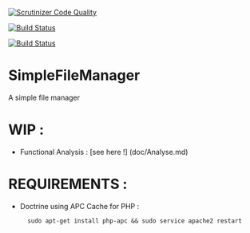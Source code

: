 [![Scrutinizer Code Quality](https://scrutinizer-ci.com/g/hjacquir/SimpleFileManager/badges/quality-score.png?b=master)](https://scrutinizer-ci.com/g/hjacquir/SimpleFileManager/?branch=master)

[![Build Status](https://travis-ci.org/hjacquir/SimpleFileManager.svg?branch=master)](https://travis-ci.org/hjacquir/SimpleFileManager)

[![Build Status](https://scrutinizer-ci.com/g/hjacquir/SimpleFileManager/badges/build.png?b=master)](https://scrutinizer-ci.com/g/hjacquir/SimpleFileManager/build-status/master)

# SimpleFileManager
A simple file manager

WIP :
=====
- Functional Analysis : [see here !] (doc/Analyse.md)

REQUIREMENTS :
===============

- Doctrine using APC Cache for PHP :

        sudo apt-get install php-apc && sudo service apache2 restart